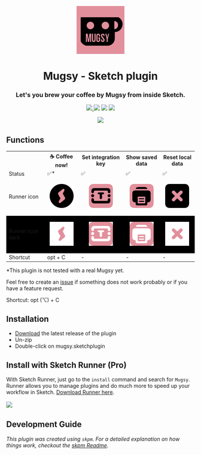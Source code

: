 <p align="center">
  <img src="https://raw.githubusercontent.com/jan-patrick/sketch_mugsy/master/assets/icon.png">
</p>
<h1 align="center"> Mugsy - Sketch plugin </h1>

<h3 align="center">Let's you brew your coffee by Mugsy from inside Sketch.</h3>

<p align="center">
  <a href="https://www.sketch.com/updates/">
    <img src="https://img.shields.io/badge/latest%20tested%20compatible%20Sketch%20version-55.1-brightgreen.svg">
  </a>
    <img src="https://img.shields.io/badge/latest%20tested%20Mugsy%20version-none-yellow.svg">
    <img src="https://img.shields.io/badge/latest%20tested%20Mugsy%20cloud%20version-2.0-brightgreen.svg">
  <a href="https://sketchrunner.com/">
    <img src="https://img.shields.io/badge/Runner%20Pro%20compatible-Yes-brightgreen.svg">
  </a>
</p>
<p align="center">
  <a href="https://github.com/jan-patrick/sketch_mugsy/releases/latest/download/mugsy.sketchplugin.zip">
    <img src="https://img.shields.io/badge/download-E2909C.svg" width="125">
  </a>
</p>

## Functions
<table style="width:100%">
  <tr>
    <th></th>
    <th>☕️ Coffee now!</th>
    <th>Set integration key</th>
    <th>Show saved data</th> 
    <th>Reset local data</th>
  </tr>
  <tr>
    <td>Status</td>
    <td>✅*</td>
    <td>✅</td>
    <td>✅</td>
    <td>✅</td>
  </tr>
  <tr>
    <td>Runner icon</td>
    <td><p align="center"><img src="https://raw.githubusercontent.com/jan-patrick/sketch_mugsy/master/assets/icons/coffeeNow.png"></p></td>
    <td><p align="center"><img src="https://raw.githubusercontent.com/jan-patrick/sketch_mugsy/master/assets/icons/setKey.png"></p></td>
    <td><p align="center"><img src="https://raw.githubusercontent.com/jan-patrick/sketch_mugsy/master/assets/icons/showObj.png"></p></td>
    <td><p align="center"><img src="https://raw.githubusercontent.com/jan-patrick/sketch_mugsy/master/assets/icons/resetObj.png"></p></td>
  </tr>
  <tr style="background-color: #000000">
    <td>Runner icon dark</td>
    <td><p align="center"><img src="https://raw.githubusercontent.com/jan-patrick/sketch_mugsy/master/assets/icons/coffeeNowDark.png"></p></td>
    <td><p align="center"><img src="https://raw.githubusercontent.com/jan-patrick/sketch_mugsy/master/assets/icons/setKeyDark.png"></p></td>
    <td><p align="center"><img src="https://raw.githubusercontent.com/jan-patrick/sketch_mugsy/master/assets/icons/showObjDark.png"></p></td>
    <td><p align="center"><img src="https://raw.githubusercontent.com/jan-patrick/sketch_mugsy/master/assets/icons/resetObjDark.png"></p></td>
  </tr>
  <tr>
    <td>Shortcut</td>
    <td>opt + C</td>
    <td>-</td>
    <td>-</td>
    <td>-</td>
  </tr>
</table>

*This plugin is not tested with a real Mugsy yet.

Feel free to create an [issue](https://github.com/jan-patrick/sketch_mugsy/issues) if something does not work probably or if you have a feature request.

Shortcut:
opt (⌥) + C

## Installation

- [Download](../../releases/latest/download/mugsy.sketchplugin.zip) the latest release of the plugin
- Un-zip
- Double-click on mugsy.sketchplugin

## Install with Sketch Runner (Pro)
With Sketch Runner, just go to the `install` command and search for `Mugsy`. Runner allows you to manage plugins and do much more to speed up your workflow in Sketch. [Download Runner here](http://www.sketchrunner.com).
<br/><br/><a href="http://bit.ly/SketchRunnerWebsite"><img src="http://bit.ly/RunnerBadgeBlue" width=140></a>

## Development Guide

_This plugin was created using `skpm`. For a detailed explanation on how things work, checkout the [skpm Readme](https://github.com/skpm/skpm/blob/master/README.md)._
